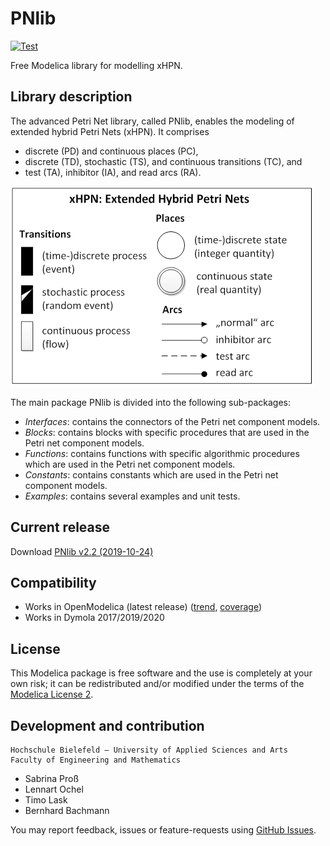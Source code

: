 # PNlib

[![Test][test-badge]][test-link]

Free Modelica library for modelling xHPN.

## Library description

The advanced Petri Net library, called PNlib, enables the modeling of extended
hybrid Petri Nets (xHPN). It comprises

  * discrete (PD) and continuous places (PC),
  * discrete (TD), stochastic (TS), and continuous transitions (TC), and
  * test (TA), inhibitor (IA), and read arcs (RA).

![iconsxHPN][pnlib-img]

The main package PNlib is divided into the following sub-packages:

  * _Interfaces_: contains the connectors of the Petri net component models.
  * _Blocks_: contains blocks with specific procedures that are used in the Petri
    net component models.
  * _Functions_: contains functions with specific algorithmic procedures which
    are used in the Petri net component models.
  * _Constants_: contains constants which are used in the Petri net component
    models.
  * _Examples_: contains several examples and unit tests.

## Current release

Download [PNlib v2.2 (2019-10-24)][release-v-2-2]

## Compatibility

  * Works in OpenModelica (latest release)
    ([trend][trend-img],
    [coverage](http://libraries.openmodelica.org/branches/master/PNlib/PNlib.html))
  * Works in Dymola 2017/2019/2020

## License

This Modelica package is free software and the use is completely at your own
risk; it can be redistributed and/or modified under the terms of the
[Modelica License 2][license-link].

## Development and contribution

```
Hochschule Bielefeld – University of Applied Sciences and Arts
Faculty of Engineering and Mathematics
```

  * Sabrina Pro&szlig;
  * Lennart Ochel
  * Timo Lask
  * Bernhard Bachmann

You may report feedback, issues or feature-requests using
[GitHub Issues][issues].

[test-badge]: https://github.com/AMIT-HSBI/PNlib/actions/workflows/Test.yml/badge.svg
[test-link]: https://github.com/AMIT-HSBI/PNlib/actions/workflows/Test.yml
[pnlib-img]: PNlib/Resources/Images/iconsxHPN.png "xHPN: Extended Hybrid PetriNets"
[release-v-2-2]: https://github.com/AMIT-HSBI/PNlib/releases/tag/v2.2
[trend-img]: http://libraries.openmodelica.org/branches/history/master/PNlib.svg
[license-link]: https://modelica.org/licenses/ModelicaLicense2
[issues]: https://github.com/AMIT-HSBI/PNlib/issues
